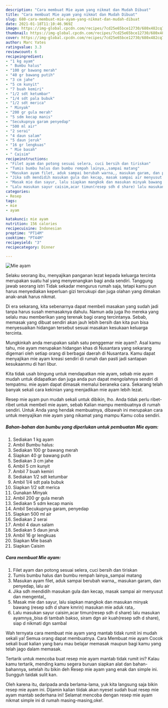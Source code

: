 ```yaml
---
description: "Cara membuat Mie ayam yang nikmat dan Mudah Dibuat"
title: "Cara membuat Mie ayam yang nikmat dan Mudah Dibuat"
slug: 680-cara-membuat-mie-ayam-yang-nikmat-dan-mudah-dibuat
date: 2021-01-18T11:10:46.969Z
image: https://img-global.cpcdn.com/recipes/7cd25e65bce12730/680x482cq70/mie-ayam-foto-resep-utama.jpg
thumbnail: https://img-global.cpcdn.com/recipes/7cd25e65bce12730/680x482cq70/mie-ayam-foto-resep-utama.jpg
cover: https://img-global.cpcdn.com/recipes/7cd25e65bce12730/680x482cq70/mie-ayam-foto-resep-utama.jpg
author: Marc Yates
ratingvalue: 3.3
reviewcount: 6
recipeingredient:
- "1 kg ayam"
- " Bumbu halus"
- "100 gr bawang merah"
- "40 gr bawang putih"
- "3 cm jahe"
- "5 cm kunyit"
- "7 buah kemiri"
- "1/2 sdt ketumbar"
- "1/4 sdt pala bubuk"
- "1/2 sdt merica"
- " Minyak"
- "200 gr gula merah"
- "5 sdm kecap manis"
- "Secukupnya garam penyedap"
- "500 ml air"
- "2 serai"
- "4 daun salam"
- "5 daun jeruk"
- "16 gr lengkuas"
- " Mie basah"
- " Caisim"
recipeinstructions:
- "Filet ayam dan potong sesuai selera, cuci bersih dan tiriskan"
- "Tumis bumbu halus dan bumbu rempah lainya,,sampai matang"
- "Masukan ayam filet, aduk sampai berubah warna,, masukan garam, dan penyedap, lalu air"
- "Jika sdh mendidih masukan gula dan kecap, masak sampai air menyusut dan mengental,,"
- "Masak mie dan sayur, lalu siapkan mangkok dan masukan minyak bawang (resep sdh d share kmrin) masukan mie aduk rata,."
- "Lalu masukan sayur caisim,acar timun(resep sdh d share) lalu masukan ayamnya,,bisa di tambah bakso, siram dgn air kuah(resep sdh d share), siap d nikmati dgn sambal"
categories:
- Resep
tags:
- mie
- ayam

katakunci: mie ayam 
nutrition: 156 calories
recipecuisine: Indonesian
preptime: "PT14M"
cooktime: "PT44M"
recipeyield: "3"
recipecategory: Dinner

---
```



![Mie ayam](https://img-global.cpcdn.com/recipes/7cd25e65bce12730/680x482cq70/mie-ayam-foto-resep-utama.jpg)

Selaku seorang ibu, menyajikan panganan lezat kepada keluarga tercinta merupakan suatu hal yang menyenangkan bagi anda sendiri. Tanggung jawab seorang istri Tidak sekadar mengurus rumah saja, tetapi kamu pun harus menyediakan keperluan gizi tercukupi dan juga olahan yang dimakan anak-anak harus nikmat.

Di era  sekarang, kita sebenarnya dapat membeli masakan yang sudah jadi tanpa harus susah memasaknya dahulu. Namun ada juga lho mereka yang selalu mau memberikan yang terenak bagi orang tercintanya. Sebab, memasak yang dibuat sendiri akan jauh lebih bersih dan kita pun bisa menyesuaikan hidangan tersebut sesuai masakan kesukaan keluarga tercinta. 



Mungkinkah anda merupakan salah satu penggemar mie ayam?. Asal kamu tahu, mie ayam merupakan hidangan khas di Nusantara yang sekarang digemari oleh setiap orang di berbagai daerah di Nusantara. Kamu dapat menyajikan mie ayam kreasi sendiri di rumah dan pasti jadi santapan kesukaanmu di hari libur.

Kita tidak usah bingung untuk mendapatkan mie ayam, sebab mie ayam mudah untuk didapatkan dan juga anda pun dapat mengolahnya sendiri di tempatmu. mie ayam dapat dimasak memalui beraneka cara. Sekarang telah banyak sekali cara kekinian yang menjadikan mie ayam lebih lezat.

Resep mie ayam pun mudah sekali untuk dibikin, lho. Anda tidak perlu ribet-ribet untuk membeli mie ayam, sebab Kalian mampu membuatnya di rumah sendiri. Untuk Anda yang hendak membuatnya, dibawah ini merupakan cara untuk menyajikan mie ayam yang nikamat yang mampu Kamu coba sendiri.

<!--inarticleads1-->

##### Bahan-bahan dan bumbu yang diperlukan untuk pembuatan Mie ayam:

1. Sediakan 1 kg ayam
1. Ambil  Bumbu halus:
1. Sediakan 100 gr bawang merah
1. Siapkan 40 gr bawang putih
1. Sediakan 3 cm jahe
1. Ambil 5 cm kunyit
1. Ambil 7 buah kemiri
1. Sediakan 1/2 sdt ketumbar
1. Ambil 1/4 sdt pala bubuk
1. Siapkan 1/2 sdt merica
1. Gunakan  Minyak
1. Ambil 200 gr gula merah
1. Sediakan 5 sdm kecap manis
1. Ambil Secukupnya garam, penyedap
1. Siapkan 500 ml air
1. Sediakan 2 serai
1. Ambil 4 daun salam
1. Sediakan 5 daun jeruk
1. Ambil 16 gr lengkuas
1. Siapkan  Mie basah
1. Siapkan  Caisim




<!--inarticleads2-->

##### Cara membuat Mie ayam:

1. Filet ayam dan potong sesuai selera, cuci bersih dan tiriskan
1. Tumis bumbu halus dan bumbu rempah lainya,,sampai matang
1. Masukan ayam filet, aduk sampai berubah warna,, masukan garam, dan penyedap, lalu air
1. Jika sdh mendidih masukan gula dan kecap, masak sampai air menyusut dan mengental,,
1. Masak mie dan sayur, lalu siapkan mangkok dan masukan minyak bawang (resep sdh d share kmrin) masukan mie aduk rata,.
1. Lalu masukan sayur caisim,acar timun(resep sdh d share) lalu masukan ayamnya,,bisa di tambah bakso, siram dgn air kuah(resep sdh d share), siap d nikmati dgn sambal




Wah ternyata cara membuat mie ayam yang mantab tidak rumit ini mudah sekali ya! Semua orang dapat membuatnya. Cara Membuat mie ayam Cocok sekali buat kalian yang baru mau belajar memasak maupun bagi kamu yang telah jago dalam memasak.

Tertarik untuk mencoba buat resep mie ayam mantab tidak rumit ini? Kalau kamu tertarik, mending kamu segera buruan siapkan alat dan bahan-bahannya, setelah itu bikin deh Resep mie ayam yang enak dan simple ini. Sungguh taidak sulit kan. 

Oleh karena itu, daripada anda berlama-lama, yuk kita langsung saja bikin resep mie ayam ini. Dijamin kalian tiidak akan nyesel sudah buat resep mie ayam mantab sederhana ini! Selamat mencoba dengan resep mie ayam nikmat simple ini di rumah masing-masing,oke!.

